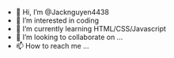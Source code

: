 - 👋 Hi, I’m @Jacknguyen4438
- 👀 I’m interested in coding
- 🌱 I’m currently learning HTML/CSS/Javascript
- 💞️ I’m looking to collaborate on ...
- 📫 How to reach me ...

<!---
Jacknguyen4438/Jacknguyen4438 is a ✨ special ✨ repository because its `README.md` (this file) appears on your GitHub profile.
You can click the Preview link to take a look at your changes.
--->
